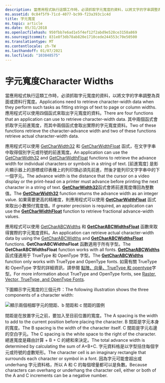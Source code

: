 ```yaml
---
description: 當應用程式執行這類工作時，必須抓取字元寬度的資料，以將文字的字串調整為頁面或資料行寬度。
ms.assetid: 0c84f5f9-71cd-4077-bc99-f23a393c1c4d
title: 字元寬度
ms.topic: article
ms.date: 05/31/2018
ms.openlocfilehash: 950fbb7e6ad1e5f4ef12f2abd9e528ce3158a869
ms.sourcegitcommit: 831e8f3db78ab820e1710cede244553c70e50500
ms.translationtype: MT
ms.contentlocale: zh-TW
ms.lasthandoff: 01/07/2021
ms.locfileid: "103848575"
---
```

# <a name="character-widths"></a><span data-ttu-id="592da-103">字元寬度</span><span class="sxs-lookup"><span data-stu-id="592da-103">Character Widths</span></span>

<span data-ttu-id="592da-104">當應用程式執行這類工作時，必須抓取字元寬度的資料，以將文字的字串調整為頁面或資料行寬度。</span><span class="sxs-lookup"><span data-stu-id="592da-104">Applications need to retrieve character-width data when they perform such tasks as fitting strings of text to page or column widths.</span></span> <span data-ttu-id="592da-105">應用程式可以使用四個函式來取出字元寬度的資料。</span><span class="sxs-lookup"><span data-stu-id="592da-105">There are four functions that an application can use to retrieve character-width data.</span></span> <span data-ttu-id="592da-106">其中兩個函式會抓取字元前進寬度，而其中兩個函式會取出實際的字元寬度資料。</span><span class="sxs-lookup"><span data-stu-id="592da-106">Two of these functions retrieve the character-advance width and two of these functions retrieve actual character-width data.</span></span>

<span data-ttu-id="592da-107">應用程式可以使用 [GetCharWidth32](/windows/desktop/api/Wingdi/nf-wingdi-getcharwidth32a) 和 [GetCharWidthFloat](/windows/desktop/api/Wingdi/nf-wingdi-getcharwidthfloata) 函式，在文字字串中取得個別字元或符號的前進寬度。</span><span class="sxs-lookup"><span data-stu-id="592da-107">An application can use the [GetCharWidth32](/windows/desktop/api/Wingdi/nf-wingdi-getcharwidth32a) and [GetCharWidthFloat](/windows/desktop/api/Wingdi/nf-wingdi-getcharwidthfloata) functions to retrieve the advance width for individual characters or symbols in a string of text.</span></span> <span data-ttu-id="592da-108">[前進寬度] 是影片顯示器上的游標或印表機上的列印頭必須先前進，然後才能列印文字字串中的下一個字元。</span><span class="sxs-lookup"><span data-stu-id="592da-108">The advance width is the distance that the cursor on a video display or the print-head on a printer must advance before printing the next character in a string of text.</span></span> <span data-ttu-id="592da-109">[**GetCharWidth32**](/windows/win32/api/wingdi/nf-wingdi-getcharwidth32a)函式會將前進寬度傳回為整數值。</span><span class="sxs-lookup"><span data-stu-id="592da-109">The [**GetCharWidth32**](/windows/win32/api/wingdi/nf-wingdi-getcharwidth32a) function returns the advance width as an integer value.</span></span> <span data-ttu-id="592da-110">如果需要更高的精確度，則應用程式可以使用 [**GetCharWidthFloat**](/windows/win32/api/wingdi/nf-wingdi-getcharwidthfloata) 函式來取出小數預付寬度值。</span><span class="sxs-lookup"><span data-stu-id="592da-110">If greater precision is required, an application can use the [**GetCharWidthFloat**](/windows/win32/api/wingdi/nf-wingdi-getcharwidthfloata) function to retrieve fractional advance-width values.</span></span>

<span data-ttu-id="592da-111">應用程式可以使用 [GetCharABCWidths](/windows/desktop/api/Wingdi/nf-wingdi-getcharabcwidthsa) 和 [**GetCharABCWidthsFloat**](/windows/desktop/api/Wingdi/nf-wingdi-getcharabcwidthsfloata) 函數來取得實際的字元寬度資料。</span><span class="sxs-lookup"><span data-stu-id="592da-111">An application can retrieve actual character-width data by using the [GetCharABCWidths](/windows/desktop/api/Wingdi/nf-wingdi-getcharabcwidthsa) and [**GetCharABCWidthsFloat**](/windows/desktop/api/Wingdi/nf-wingdi-getcharabcwidthsfloata) functions.</span></span> <span data-ttu-id="592da-112">**GetCharABCWidthsFloat** 函數適用于所有字型。</span><span class="sxs-lookup"><span data-stu-id="592da-112">The **GetCharABCWidthsFloat** function works with all fonts.</span></span> <span data-ttu-id="592da-113">[**GetCharABCWidths**](/windows/win32/api/wingdi/nf-wingdi-getcharabcwidthsa)函式僅適用于 TrueType 和 OpenType 字型。</span><span class="sxs-lookup"><span data-stu-id="592da-113">The [**GetCharABCWidths**](/windows/win32/api/wingdi/nf-wingdi-getcharabcwidthsa) function only works with TrueType and OpenType fonts.</span></span> <span data-ttu-id="592da-114">如需有關 TrueType 和 OpenType 字型的詳細資訊，請參閱 [點陣、向量、TrueType 和 opentype](raster--vector--truetype--and-opentype-fonts.md)字型。</span><span class="sxs-lookup"><span data-stu-id="592da-114">For more information about TrueType and OpenType fonts, see [Raster, Vector, TrueType, and OpenType Fonts](raster--vector--truetype--and-opentype-fonts.md).</span></span>

<span data-ttu-id="592da-115">下圖顯示字元寬度的三個元件：</span><span class="sxs-lookup"><span data-stu-id="592da-115">The following illustration shows the three components of a character width:</span></span>

![顯示兩個相鄰字元的間距、b 間距和 c 間距的圖例](images/csftx-02.png)

<span data-ttu-id="592da-117">間距是在放置字元之前，要加入至目前位置的寬度。</span><span class="sxs-lookup"><span data-stu-id="592da-117">The A spacing is the width to add to the current position before placing the character.</span></span> <span data-ttu-id="592da-118">B 間距是字元本身的寬度。</span><span class="sxs-lookup"><span data-stu-id="592da-118">The B spacing is the width of the character itself.</span></span> <span data-ttu-id="592da-119">C 間距是字元右邊的空白字元。</span><span class="sxs-lookup"><span data-stu-id="592da-119">The C spacing is the white space to the right of the character.</span></span> <span data-ttu-id="592da-120">總進寬度是藉由計算 + B + C 的總和來決定。</span><span class="sxs-lookup"><span data-stu-id="592da-120">The total advance width is determined by calculating the sum of A+B+C.</span></span> <span data-ttu-id="592da-121">字元資料格是以字型括住每個字元或符號的虛數矩形。</span><span class="sxs-lookup"><span data-stu-id="592da-121">The character cell is an imaginary rectangle that surrounds each character or symbol in a font.</span></span> <span data-ttu-id="592da-122">因為字元可能會超出或 underhang 字元資料格，所以 A 和 C 的每個增量都可以是負數。</span><span class="sxs-lookup"><span data-stu-id="592da-122">Because characters can overhang or underhang the character cell, either or both of the A and C increments can be a negative number.</span></span>

 

 
